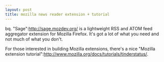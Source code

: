 ```yaml
--- 
layout: post
title: mozilla news reader extension + tutorial
---
```

bq. "Sage":http://sage.mozdev.org/ is a lightweight RSS and ATOM feed aggregator extension for Mozilla Firefox. It's got a lot of what you need and not much of what you don't.

For those interested in building Mozilla extensions, there's a nice "Mozilla extension tutorial":http://www.mozilla.org/docs/tutorials/tinderstatus/.  

